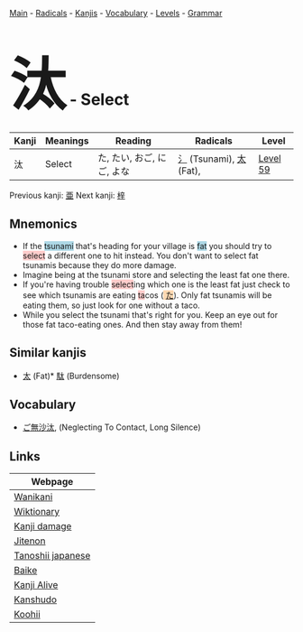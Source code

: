 <style> bigfont {font-size: 100px}</style>
[Main](../README.md) -
[Radicals](../radicals.md) -
[Kanjis](../kanjis.md) -
[Vocabulary](../vocabulary.md) -
[Levels](../levels.md) -
[Grammar](../grammar.md)
# <bigfont> 汰</bigfont> - Select 

| Kanji | Meanings | Reading | Radicals | Level |
| --- | --- | --- | --- | --- |
| 汰 | Select | た, たい, おご, にご, よな | [氵](../radicals/氵.md) (Tsunami), [太](../radicals/太.md) (Fat),  | [Level 59](../levels/wk_level59.md) |

Previous kanji: [亜](亜.md) Next kanji: [梓](梓.md) 

## Mnemonics
 * If the <span style="background-color:#ADD8E6"> tsunami</span> that's heading for your village is <span style="background-color:#ADD8E6"> fat</span> you should try to <span style="background-color:#ffcccb"> select</span> a different one to hit instead. You don't want to select fat tsunamis because they do more damage.
* Imagine being at the tsunami store and selecting the least fat one there.
* If you're having trouble <span style="background-color:#ffcccb"> select</span>ing which one is the least fat just check to see which tsunamis are eating <span style="background-color:#ffcccb"> ta</span>cos (<span style="background-color:#fed8b1"> [た](https://jisho.org/search/た)</span>). Only fat tsunamis will be eating them, so just look for one without a taco.
* While you select the tsunami that's right for you. Keep an eye out for those fat taco-eating ones. And then stay away from them!


## Similar kanjis
 * [太](太.md) (Fat)* [駄](駄.md) (Burdensome)


## Vocabulary
 * [ご無沙汰](../vocabulary/汰.md), (Neglecting To Contact, Long Silence)



## Links 

| Webpage |
| --- |
| [Wanikani          ](https://www.wanikani.com/kanji/汰) |
| [Wiktionary        ](https://en.wiktionary.org/wiki/汰) |
| [Kanji damage      ](http://www.kanjidamage.com/kanji/search?utf8=✓&q=汰) |
| [Jitenon           ](https://jitenon.com/kanji/汰) |
| [Tanoshii japanese ](https://www.tanoshiijapanese.com/dictionary/kanji.cfm?k=汰) |
| [Baike             ](https://baike.baidu.com/item/汰) |
| [Kanji Alive       ](https://app.kanjialive.com/汰) |
| [Kanshudo          ](https://www.kanshudo.com/searchmn?q=汰) |
| [Koohii            ](https://kanji.koohii.com/study/kanji/汰) |

